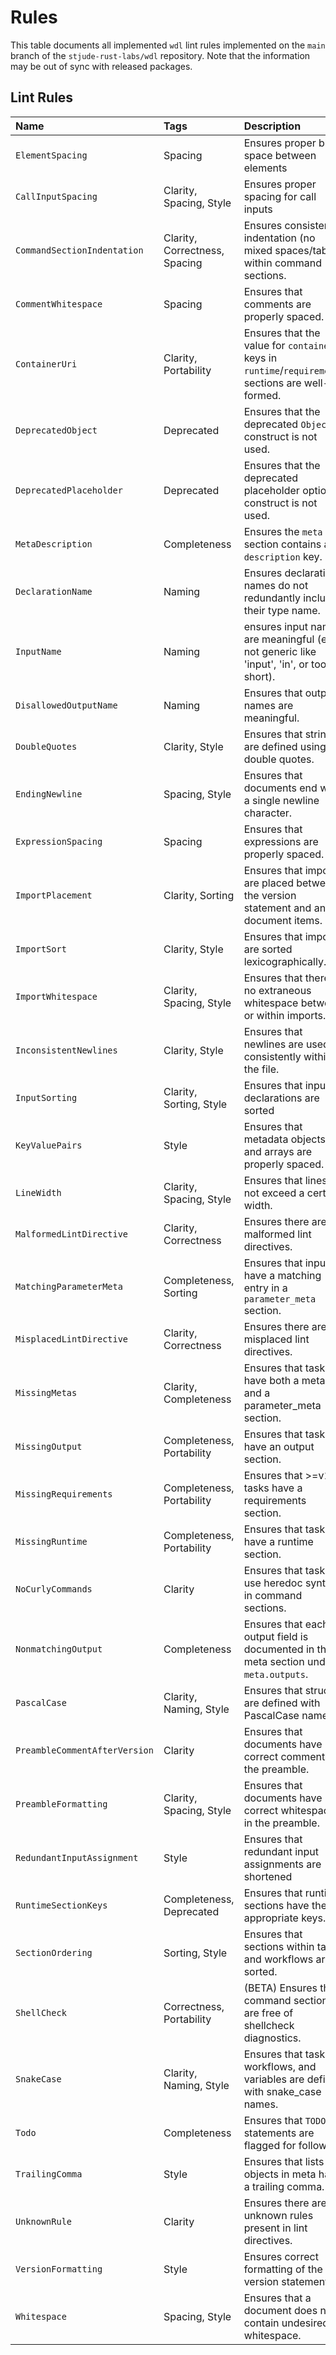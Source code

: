 # Rules

This table documents all implemented `wdl` lint rules implemented on the `main`
branch of the `stjude-rust-labs/wdl` repository. Note that the information may
be out of sync with released packages.

## Lint Rules

| Name                             | Tags                          | Description                                                                                       |
|:---------------------------------|:------------------------------|:--------------------------------------------------------------------------------------------------|
| `ElementSpacing`      | Spacing                       | Ensures proper blank space between elements                                                       |
| `CallInputSpacing`               | Clarity, Spacing, Style       | Ensures proper spacing for call inputs                                                            |
| `CommandSectionIndentation` | Clarity, Correctness, Spacing | Ensures consistent indentation (no mixed spaces/tabs) within command sections.                                   |
| `CommentWhitespace`              | Spacing                       | Ensures that comments are properly spaced.                                                        |
| `ContainerUri`                 | Clarity, Portability          | Ensures that the value for `container` keys in `runtime`/`requirements` sections are well-formed. |
| `DeprecatedObject`               | Deprecated                    | Ensures that the deprecated `Object` construct is not used.                                       |
| `DeprecatedPlaceholder`    | Deprecated                    | Ensures that the deprecated placeholder options construct is not used.                            |
| `MetaDescription`             | Completeness                  | Ensures the `meta` section contains a `description` key.
| `DeclarationName`      | Naming                        | Ensures declaration names do not redundantly include their type name.                             |
| `InputName`            | Naming                        | ensures input names are meaningful (e.g., not generic like 'input', 'in', or too short).                                                          |
| `DisallowedOutputName`           | Naming                        | Ensures that output names are meaningful.                                                         |
| `DoubleQuotes`                   | Clarity, Style                | Ensures that strings are defined using double quotes.                                             |
| `EndingNewline`                  | Spacing, Style                | Ensures that documents end with a single newline character.                                       |
| `ExpressionSpacing`              | Spacing                       | Ensures that expressions are properly spaced.                                                     |
| `ImportPlacement`                | Clarity, Sorting              | Ensures that imports are placed between the version statement and any document items.             |
| `ImportSort`                     | Clarity, Style                | Ensures that imports are sorted lexicographically.                                                |
| `ImportWhitespace`               | Clarity, Spacing, Style       | Ensures that there is no extraneous whitespace between or within imports.                         |
| `InconsistentNewlines`           | Clarity, Style                | Ensures that newlines are used consistently within the file.                                      |
| `InputSorting`                   | Clarity, Sorting, Style       | Ensures that input declarations are sorted                                                        |
| `KeyValuePairs`                  | Style                         | Ensures that metadata objects and arrays are properly spaced.                                     |
| `LineWidth`                      | Clarity, Spacing, Style       | Ensures that lines do not exceed a certain width.                                                 |
| `MalformedLintDirective`         | Clarity, Correctness          | Ensures there are no malformed lint directives.                                                   |
| `MatchingParameterMeta`          | Completeness, Sorting         | Ensures that inputs have a matching entry in a `parameter_meta` section.                          |
| `MisplacedLintDirective`         | Clarity, Correctness          | Ensures there are no misplaced lint directives.                                                   |
| `MissingMetas`                   | Clarity, Completeness         | Ensures that tasks have both a meta and a parameter_meta section.                                 |
| `MissingOutput`                  | Completeness, Portability     | Ensures that tasks have an output section.                                                        |
| `MissingRequirements`            | Completeness, Portability     | Ensures that >=v1.2 tasks have a requirements section.                                            |
| `MissingRuntime`                 | Completeness, Portability     | Ensures that tasks have a runtime section.                                                        |
| `NoCurlyCommands`                | Clarity                       | Ensures that tasks use heredoc syntax in command sections.                                        |
| `NonmatchingOutput`              | Completeness                  | Ensures that each output field is documented in the meta section under `meta.outputs`.            |
| `PascalCase`                     | Clarity, Naming, Style        | Ensures that structs are defined with PascalCase names.                                           |
| `PreambleCommentAfterVersion`    | Clarity                       | Ensures that documents have correct comments in the preamble.                                     |
| `PreambleFormatting`             | Clarity, Spacing, Style       | Ensures that documents have correct whitespace in the preamble.                                   |
| `RedundantInputAssignment`       | Style                         | Ensures that redundant input assignments are shortened                                            |
| `RuntimeSectionKeys`             | Completeness, Deprecated      | Ensures that runtime sections have the appropriate keys.                                          |
| `SectionOrdering`                | Sorting, Style                | Ensures that sections within tasks and workflows are sorted.                                      |
| `ShellCheck`                     | Correctness, Portability      | (BETA) Ensures that command sections are free of shellcheck diagnostics.                          |
| `SnakeCase`                      | Clarity, Naming, Style        | Ensures that tasks, workflows, and variables are defined with snake_case names.                   |
| `Todo`                           | Completeness                  | Ensures that `TODO` statements are flagged for followup.                                          |
| `TrailingComma`                  | Style                         | Ensures that lists and objects in meta have a trailing comma.                                     |
| `UnknownRule`                    | Clarity                       | Ensures there are no unknown rules present in lint directives.                                    |
| `VersionFormatting`              | Style                         | Ensures correct formatting of the version statement                                               |
| `Whitespace`                     | Spacing, Style                | Ensures that a document does not contain undesired whitespace.                                    |
